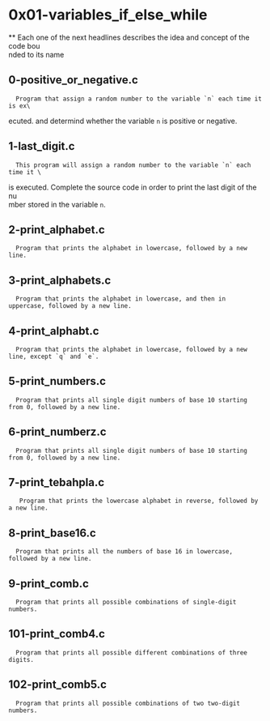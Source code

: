 # 0x01-variables_if_else_while
** Each one of the next headlines describes the idea and concept of the code bou\
nded to its name

   ## 0-positive_or_negative.c
      Program that assign a random number to the variable `n` each time it is ex\
ecuted. and determind whether the variable `n` is positive or negative.

   ## 1-last_digit.c
      This program will assign a random number to the variable `n` each time it \
is executed. Complete the source code in order to print the last digit of the nu\
mber stored in the variable `n`.


   ## 2-print_alphabet.c
      Program that prints the alphabet in lowercase, followed by a new line.


   ## 3-print_alphabets.c
      Program that prints the alphabet in lowercase, and then in uppercase, followed by a new line.

   ## 4-print_alphabt.c
      Program that prints the alphabet in lowercase, followed by a new line, except `q` and `e`.

   ## 5-print_numbers.c   
      Program that prints all single digit numbers of base 10 starting from 0, followed by a new line.

   ## 6-print_numberz.c
      Program that prints all single digit numbers of base 10 starting from 0, followed by a new line.

   ## 7-print_tebahpla.c
       Program that prints the lowercase alphabet in reverse, followed by a new line.

   ## 8-print_base16.c
      Program that prints all the numbers of base 16 in lowercase, followed by a new line.

   ## 9-print_comb.c
      Program that prints all possible combinations of single-digit numbers.

   ## 101-print_comb4.c
      Program that prints all possible different combinations of three digits.

   ## 102-print_comb5.c
      Program that prints all possible combinations of two two-digit numbers.
      